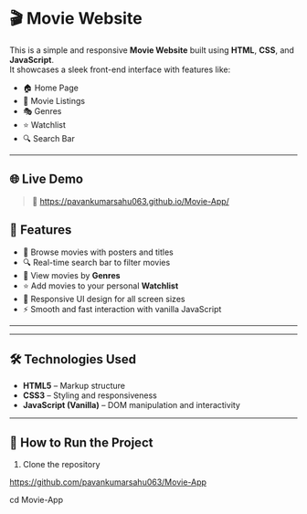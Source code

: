 # 🎬 Movie Website

This is a simple and responsive **Movie Website** built using **HTML**, **CSS**, and **JavaScript**.  
It showcases a sleek front-end interface with features like:
- 🏠 Home Page
- 🎥 Movie Listings
- 🎭 Genres
- ⭐ Watchlist
- 🔍 Search Bar

---

## 🌐 Live Demo
   
> 🔗    https://pavankumarsahu063.github.io/Movie-App/


## 🚀 Features

- 👀 Browse movies with posters and titles
- 🔍 Real-time search bar to filter movies
- 📂 View movies by **Genres**
- ⭐ Add movies to your personal **Watchlist**
- 🎨 Responsive UI design for all screen sizes
- ⚡ Smooth and fast interaction with vanilla JavaScript

---


---

## 🛠️ Technologies Used

- **HTML5** – Markup structure
- **CSS3** – Styling and responsiveness
- **JavaScript (Vanilla)** – DOM manipulation and interactivity

---

## 🧪 How to Run the Project

1. Clone the repository

https://github.com/pavankumarsahu063/Movie-App

cd Movie-App


